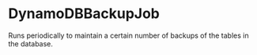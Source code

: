 # DynamoDBBackupJob
Runs periodically to maintain a certain number of backups of the tables in the database.
